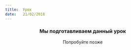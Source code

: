 ```yaml
---
title:  Урок
date:   21/02/2018
---
```


### <center>Мы подготавливаем данный урок</center>
<center>Попробуйте позже</center>
